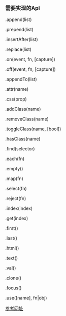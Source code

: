 ### 需要实现的Api

.append(list)

.prepend(list)

.insertAfter(list)

.replace(list)

.on(event, fn, [capture])

.off(event, fn, [capture])

.appendTo(list)

.attr(name)

.css(prop)

.addClass(name)

.removeClass(name)

.toggleClass(name, [bool])

.hasClass(name)

.find(selector)

.each(fn)

.empty()

.map(fn)

.select(fn)

.reject(fn)

.index(index)

.get(index)

.first()

.last()

.html()

.text()

.val()

.clone()

.focus()

.use([name], fn|obj)

[参考网址](https://github.com/component/dom)

